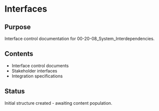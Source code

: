 # Interfaces

## Purpose
Interface control documentation for 00-20-08_System_Interdependencies.

## Contents
- Interface control documents
- Stakeholder interfaces
- Integration specifications

## Status
Initial structure created - awaiting content population.
